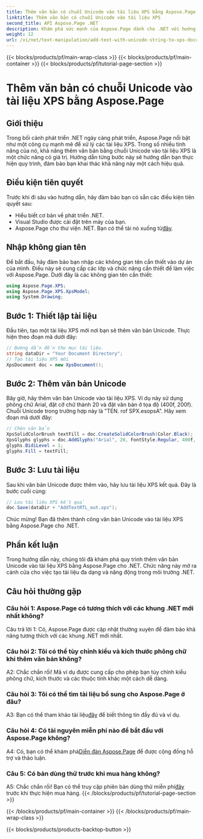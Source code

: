 ```yaml
---
title: Thêm văn bản có chuỗi Unicode vào tài liệu XPS bằng Aspose.Page
linktitle: Thêm văn bản có chuỗi Unicode vào tài liệu XPS
second_title: API Aspose.Page .NET
description: Khám phá sức mạnh của Aspose.Page dành cho .NET với hướng dẫn từng bước của chúng tôi về cách thêm văn bản Unicode vào tài liệu XPS.
weight: 12
url: /vi/net/text-manipulation/add-text-with-unicode-string-to-xps-document/
---
```


{{< blocks/products/pf/main-wrap-class >}}
{{< blocks/products/pf/main-container >}}
{{< blocks/products/pf/tutorial-page-section >}}

# Thêm văn bản có chuỗi Unicode vào tài liệu XPS bằng Aspose.Page

## Giới thiệu

Trong bối cảnh phát triển .NET ngày càng phát triển, Aspose.Page nổi bật như một công cụ mạnh mẽ để xử lý các tài liệu XPS. Trong số nhiều tính năng của nó, khả năng thêm văn bản bằng chuỗi Unicode vào tài liệu XPS là một chức năng có giá trị. Hướng dẫn từng bước này sẽ hướng dẫn bạn thực hiện quy trình, đảm bảo bạn khai thác khả năng này một cách hiệu quả.

## Điều kiện tiên quyết

Trước khi đi sâu vào hướng dẫn, hãy đảm bảo bạn có sẵn các điều kiện tiên quyết sau:

- Hiểu biết cơ bản về phát triển .NET.
- Visual Studio được cài đặt trên máy của bạn.
-  Aspose.Page cho thư viện .NET. Bạn có thể tải nó xuống từ[đây](https://releases.aspose.com/page/net/).

## Nhập không gian tên

Để bắt đầu, hãy đảm bảo bạn nhập các không gian tên cần thiết vào dự án của mình. Điều này sẽ cung cấp các lớp và chức năng cần thiết để làm việc với Aspose.Page. Dưới đây là các không gian tên cần thiết:

```csharp
using Aspose.Page.XPS;
using Aspose.Page.XPS.XpsModel;
using System.Drawing;
```

## Bước 1: Thiết lập tài liệu

Đầu tiên, tạo một tài liệu XPS mới nơi bạn sẽ thêm văn bản Unicode. Thực hiện theo đoạn mã dưới đây:

```csharp
// Đường dẫn đến thư mục tài liệu.
string dataDir = "Your Document Directory";
// Tạo tài liệu XPS mới
XpsDocument doc = new XpsDocument();
```

## Bước 2: Thêm văn bản Unicode

Bây giờ, hãy thêm văn bản Unicode vào tài liệu XPS. Ví dụ này sử dụng phông chữ Arial, đặt cỡ chữ thành 20 và đặt văn bản ở tọa độ (400f, 200f). Chuỗi Unicode trong trường hợp này là "TEN. rof SPX.esopsA". Hãy xem đoạn mã dưới đây:

```csharp
// Chèn văn bản
XpsSolidColorBrush textFill = doc.CreateSolidColorBrush(Color.Black);
XpsGlyphs glyphs = doc.AddGlyphs("Arial", 20, FontStyle.Regular, 400f, 200f, "TEN. rof SPX.esopsA");
glyphs.BidiLevel = 1;
glyphs.Fill = textFill;
```

## Bước 3: Lưu tài liệu

Sau khi văn bản Unicode được thêm vào, hãy lưu tài liệu XPS kết quả. Đây là bước cuối cùng:

```csharp
// Lưu tài liệu XPS kết quả
doc.Save(dataDir + "AddTextRTL_out.xps");
```

Chúc mừng! Bạn đã thêm thành công văn bản Unicode vào tài liệu XPS bằng Aspose.Page cho .NET.

## Phần kết luận

Trong hướng dẫn này, chúng tôi đã khám phá quy trình thêm văn bản Unicode vào tài liệu XPS bằng Aspose.Page cho .NET. Chức năng này mở ra cánh cửa cho việc tạo tài liệu đa dạng và năng động trong môi trường .NET.

## Câu hỏi thường gặp

### Câu hỏi 1: Aspose.Page có tương thích với các khung .NET mới nhất không?

Câu trả lời 1: Có, Aspose.Page được cập nhật thường xuyên để đảm bảo khả năng tương thích với các khung .NET mới nhất.

### Câu hỏi 2: Tôi có thể tùy chỉnh kiểu và kích thước phông chữ khi thêm văn bản không?

A2: Chắc chắn rồi! Mã ví dụ được cung cấp cho phép bạn tùy chỉnh kiểu phông chữ, kích thước và các thuộc tính khác một cách dễ dàng.

### Câu hỏi 3: Tôi có thể tìm tài liệu bổ sung cho Aspose.Page ở đâu?

 A3: Bạn có thể tham khảo tài liệu[đây](https://reference.aspose.com/page/net/) để biết thông tin đầy đủ và ví dụ.

### Câu hỏi 4: Có tài nguyên miễn phí nào để bắt đầu với Aspose.Page không?

 A4: Có, bạn có thể khám phá[Diễn đàn Aspose.Page](https://forum.aspose.com/c/page/39) để được cộng đồng hỗ trợ và thảo luận.

### Câu 5: Có bản dùng thử trước khi mua hàng không?

 A5: Chắc chắn rồi! Bạn có thể truy cập phiên bản dùng thử miễn phí[đây](https://releases.aspose.com/) trước khi thực hiện mua hàng.
{{< /blocks/products/pf/tutorial-page-section >}}

{{< /blocks/products/pf/main-container >}}
{{< /blocks/products/pf/main-wrap-class >}}

{{< blocks/products/products-backtop-button >}}
